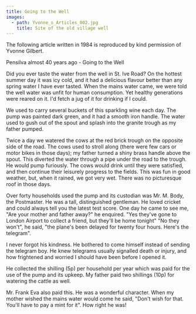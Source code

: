 ```yaml
---
title: Going to the Well
images:
  - path: Yvonne_s_Articles_002.jpg
    title: Site of the old village well
---
```


The following article written in 1984 is reproduced by kind permission of Yvonne Gilbert.

Pensilva almost 40 years ago - Going to the Well

Did you ever taste the water from the well in St. Ive Road? On the hottest summer day it was icy cold, and it had a delicious flavour better than any spring water I have ever tasted. When the mains water came, we were told the well water was unfit for human consumption. Yet healthy generations were reared on it. I'd fetch a jug of it for drinking if I could.

We used to carry several buckets of this sparkling wine each day. The pump was painted dark green, and it had a smooth iron handle. The water used to gush out of the spout and splash into the granite trough as my father pumped.

Twice a day we watered the cows at the red brick trough on the opposite side of the road. The cows used to stroll along (there were few cars or motor bikes in those days); my father turned a shiny brass handle above the spout. This diverted the water through a pipe under the road to the trough. He would pump furiously. The cows would drink until they were satisfied, and then continue their leisurely progress to the fields. This was fun in good weather, but, when it rained, we got very wet. There was no picturesque roof in those days.

Over forty households used the pump and its custodian was Mr. M. Body, the Postmaster. He was a tall, distinguished gentleman. He loved cricket and could always tell you the latest test score. One day he came to see me, "Are your mother and father away?" he enquired.
"Yes they've gone to London Airport to collect a friend, but they'll be home tonight"
"No they won't", he said, "the plane's been delayed for twenty four hours. Here's the telegram".

I never forgot his kindness. He bothered to come himself instead of sending the telegram boy. He knew telegrams usually signalled death or injury, and how frightened and worried I should have been before I opened it.

He collected the shilling (5p) per household per year which was paid for the use of the pump and its upkeep. My father paid two shillings (10p) for watering the cattle as well.

Mr. Frank Eva also paid this. He was a wonderful character. When my mother wished the mains water would come he said, "Don't wish for that. You'll have to pay a mint for it". How right he was!
